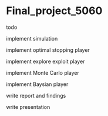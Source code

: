 # Final_project_5060
todo

implement simulation

implement optimal stopping player

implement explore exploit player

implement Monte Carlo player

implement Baysian player

write report and findings

write presentation


